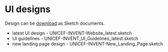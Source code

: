 # UI designs

Design can be [download](https://drive.google.com/drive/folders/1EPEcHAO12rnzX1OITAF6cd9LVRujqb6j?usp=sharing) as Sketch documents.

- latest UI design - UNICEF-INVENT-Website_latest.sketch
- UI guidelines - UNICEF-INVENT_UI_Guidelines_latest.sketch
- new landing page design - UNICEF-INVENT-New_Landing_Page.sketch


